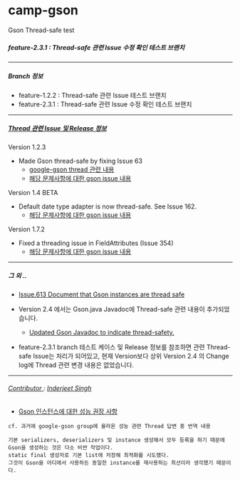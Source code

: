 # camp-gson
Gson Thread-safe test

##### feature-2.3.1 : Thread-safe 관련 Issue 수정 확인 테스트 브랜치
---

##### Branch 정보
+ feature-1.2.2 : Thread-safe 관련 Issue 테스트 브랜치
+ feature-2.3.1 : Thread-safe 관련 Issue 수정 확인 테스트 브랜치

---
##### <a href="https://github.com/google/gson/blob/master/CHANGELOG.md" target="_blank">Thread 관련 Issue 및 Release 정보</a>

Version 1.2.3
- Made Gson thread-safe by fixing Issue 63
  + <a href="https://groups.google.com/forum/#!topic/google-gson/Vju1HuJJUIE" target="_blank">google-gson thread 관련 내용</a>
  + <a href="https://github.com/google/gson/issues/63" target="_blank">해당 문제사항에 대한 gson issue 내용</a>

Version 1.4 BETA
- Default date type adapter is now thread-safe. See Issue 162.
  + <a href="https://github.com/google/gson/issues/162" target="_blank">해당 문제사항에 대한 gson issue 내용</a>

Version 1.7.2
- Fixed a threading issue in FieldAttributes (Issue 354)
  + <a href="https://github.com/google/gson/issues/354" target="_blank">해당 문제사항에 대한 gson issue 내용</a>

---

##### 그 외 ..
+ <a href="https://github.com/google/gson/issues/613" target="_blank">Issue.613 Document that Gson instances are thread safe </a>

- Version 2.4 에서는 Gson.java Javadoc에 Thread-safe 관련 내용이 추가되었습니다.
  + <a href="https://github.com/google/gson/commit/b4978a8062220ae431750d93f76d737e83a5bd89" target="_blank">Updated Gson Javadoc to indicate thread-safety.</a>

- feature-2.3.1 branch 테스트 케이스 및 Release 정보를 참조하면 관련 Thread-safe Issue는 처리가 되어있고, 현재 Version보다 상위 Version 2.4 의 Change log에 Thread 관련 변경 내용은 없었습니다.

---

###### <a href='https://github.com/google/gson/graphs/contributors' target='_blank'> Contributor </a> : <a href='https://github.com/inder123' target='_blank'>Inderjeet Singh</a>

- <a href="https://groups.google.com/forum/#!topicsearchin/google-gson/once$20create/google-gson/rhIJ4wi5IRE" target="_blank">Gson 인스턴스에 대한 성능 권장 사항</a>
```
cf. 과거에 google-gson group에 올라온 성능 관련 Thread 답변 중 번역 내용

기본 serializers, deserializers 및 instance 생성해서 모두 등록을 하기 때문에 Gson을 생성하는 것은 다소 비싼 작업이다.
static final 생성자로 기본 list에 저장해 최적화를 시도했다. 
그것이 Gson을 어디에서 사용하든 동일한 instance를 재사용하는 최선이라 생각했기 때문이다.
```
